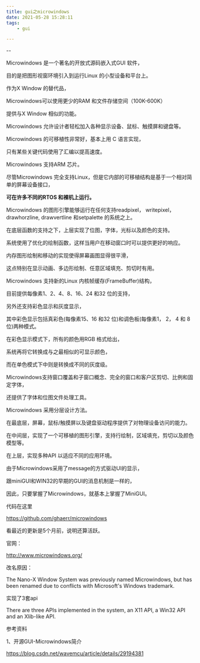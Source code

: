 ```yaml
---
title: gui之microwindows
date: 2021-05-28 15:28:11
tags:
	- gui

---
```


--

Microwindows 是一个著名的开放式源码嵌入式GUI 软件，

目的是把图形视窗环境引入到运行Linux 的小型设备和平台上。

作为X Window 的替代品，

Microwindows可以使用更少的RAM 和文件存储空间（100K-600K）

提供与X Window 相似的功能。

Microwindows 允许设计者轻松加入各种显示设备、鼠标、触摸屏和键盘等。

Microwindows 的可移植性非常好，基本上用 C 语言实现，

只有某些关键代码使用了汇编以提高速度。

Microwindows 支持ARM 芯片。

尽管Microwindows 完全支持Linux，但是它内部的可移植结构是基于一个相对简单的屏幕设备接口，

**可在许多不同的RTOS 和裸机上运行。**

 Microwindows 的图形引擎能够运行在任何支持readpixel， writepixel，drawhorzline, drawvertline 和setpalette 的系统之上。

在底层函数的支持之下，上层实现了位图，字体，光标以及颜色的支持。

系统使用了优化的绘制函数，这样当用户在移动窗口时可以提供更好的响应。

内存图形绘制和移动的实现使得屏幕画图显得很平滑，

这点特别在显示动画、多边形绘制、任意区域填充、剪切时有用。

Microwindows 支持新的Linux 内核帧缓存(FrameBuffer)结构，

目前提供每像素1、2、4、8、16、24 和32 位的支持，

另外还支持彩色显示和灰度显示，

其中彩色显示包括真彩色(每像素15、16 和32 位)和调色板(每像素1， 2， 4 和 8 位)两种模式。

在彩色显示模式下，所有的颜色用RGB 格式给出，

系统再将它转换成与之最相似的可显示颜色，

而在单色模式下中则是转换成不同的灰度级。

Microwindows支持窗口覆盖和子窗口概念、完全的窗口和客户区剪切、比例和固定字体，

还提供了字体和位图文件处理工具。

Microwindows 采用分层设计方法。

在最底层，屏幕，鼠标/触摸屏以及键盘驱动程序提供了对物理设备访问的能力。

在中间层，实现了一个可移植的图形引擎，支持行绘制，区域填充，剪切以及颜色模型等。

在上层，实现多种API 以适应不同的应用环境。



由于Microwindows采用了message的方式驱动UI的显示，

跟miniGUI和WIN32的早期的GUI的消息机制是一样的，

因此，只要掌握了Microwindows，就基本上掌握了MiniGUI。



代码在这里

https://github.com/ghaerr/microwindows

看最近的更新是5个月前，说明还算活跃。

官网：

http://www.microwindows.org/

改名原因：

The Nano-X Window System was previously named Microwindows, but has been renamed due to conflicts with Microsoft's Windows trademark. 

实现了3套api

There are three APIs implemented in the system, an X11 API, a Win32 API and an Xlib-like API. 





参考资料

1、开源GUI-Microwindows简介

https://blog.csdn.net/wavemcu/article/details/29194381
